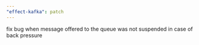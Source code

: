 ```yaml
---
"effect-kafka": patch
---
```


fix bug when message offered to the queue was not suspended in case of back pressure

